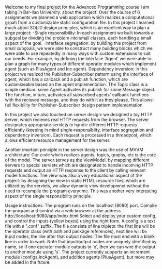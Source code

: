 Welcome to my final project for the Advanced Programming course I am taking in Bar-Ilan University.
about the project:
Over the course of 6 assignments we planned a web application which realizes a computational grpah from a customizable static configuration file.
In this project I learned much about SOLID design principles, which is an excellent way to plan a large project:
-Single responsibility: In each assignment we built towards a subgoal by dividing the problem into small classes, each handling a small aspect of the goal.
-Interface segregation: by building this project from small subgoals, we were able to construct many building blocks which we were able to use repeatedly in many ways with custom extensions to suit our needs.
For example, by defining the interface 'Agent' we were able to plan a graph for many types of different operator modules which implement agent (such as PlusAgent and Inc agent).
Dependency inversion: In this project we realized the Publisher-Subscriber pattern using the interface of agent, which has a callback and a publish function, which are customizeable based on the agent implementation.
The Topic class is a simple medium: some Agent activates its publish for some Message object. The function, in turn, activates all subscribed agents' callback functions with the recieved message, and they do with it as they please.
This allows full flexibility for Publisher-Subscriber design pattern implementation.

In this project we also touched on server design: we designed a toy HTTP server, which recieves real HTTP requests from the browser.
The server designates appropriate servlets to handle different HTTP requests efficiently (keeping in mind single-responsibilty, interface segregation and dependency inversion).
Each request is processed in a threadpool, which allows efficient resource management for the server.

Another imortant principle in the server design was the use of MVVM architecture:
Our code which realizes agents, topics, graphs, etc is the core of the model.
The server serves as the ViewModel, by mapping different servers to special servlets which are designated to handle incoming HTTP requests and output an HTTP response to the client by calling relevant model functions.
The view was also a very educational aspect of the project: by designing the view in static HTML resource files, which are utilized by the servlets, we allow dynamic view developmnet without the need to recompile the program everytime. This was another very interesting aspect of the single responsibility principle. 

Usage instructions:
The program runs on the localhost (8080) port.
Complie the program and control via a web browser at the address http://localhost:8080/app/index.html
Select and deploy your custom config, and control the inputs (yellow boxes) using the right form.
A config is a text file with a ".conf" suffix.
The file consists of line triplets: the first line will be the operator class (with path and package references), next line will be input nodes, the line after that output nodes.
The file must end with a blank line in order to work.
Note that input/output nodes are uniquely identified by name, so if one operator module outputs to 'x', then we can wire the output to another module using 'x'.
The project currently supports an increment module (configs.IncAgent), and addition agents (PlusAgent), but more may be added in the future.
